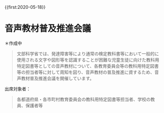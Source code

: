 {{first:2020-05-18}}

# 音声教材普及推進会議
＊作成中

> 文部科学省では、発達障害等により通常の検定教科書等において一般的に使用される文字や図形等を認識することが困難な児童生徒に向けた教科用特定図書等としての音声教材について、各教育委員会等の教科用特定図書等の担当者等に対して周知を図り、音声教材の普及推進に資するため、音声教材普及推進会議を開催しています。

出席対象者：

> 各都道府県・各市町村教育委員会の教科用特定図書等担当者、学校の教員、保護者等

